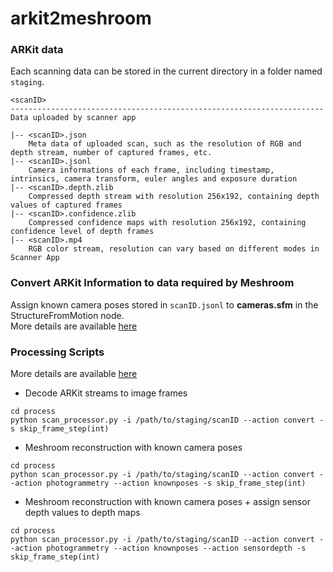 # arkit2meshroom

### ARKit data
Each scanning data can be stored in the current directory in a folder named `staging`.
```shell
<scanID>
----------------------------------------------------------------------
Data uploaded by scanner app

|-- <scanID>.json
    Meta data of uploaded scan, such as the resolution of RGB and depth stream, number of captured frames, etc.
|-- <scanID>.jsonl
    Camera informations of each frame, including timestamp, intrinsics, camera transform, euler angles and exposure duration
|-- <scanID>.depth.zlib
    Compressed depth stream with resolution 256x192, containing depth values of captured frames
|-- <scanID>.confidence.zlib
    Compressed confidence maps with resolution 256x192, containing confidence level of depth frames
|-- <scanID>.mp4
    RGB color stream, resolution can vary based on different modes in Scanner App
```

### Convert ARKit Information to data required by Meshroom
Assign known camera poses stored in `scanID.jsonl` to **cameras.sfm** in the StructureFromMotion node.  
More details are available [here](converter/README.md)

### Processing Scripts
More details are available [here](process/README.md)
- Decode ARKit streams to image frames
```
cd process
python scan_processor.py -i /path/to/staging/scanID --action convert -s skip_frame_step(int)
``` 

- Meshroom reconstruction with known camera poses
```
cd process
python scan_processor.py -i /path/to/staging/scanID --action convert --action photogrammetry --action knownposes -s skip_frame_step(int)
``` 

- Meshroom reconstruction with known camera poses + assign sensor depth values to depth maps
```
cd process
python scan_processor.py -i /path/to/staging/scanID --action convert --action photogrammetry --action knownposes --action sensordepth -s skip_frame_step(int)
``` 




